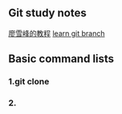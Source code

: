 ## Git study notes
[廖雪峰的教程](https://www.liaoxuefeng.com/wiki/896043488029600)
[learn git branch](https://learngitbranching.js.org/?locale=zh_CN)


## Basic command lists

### 1.git clone 

### 2.

